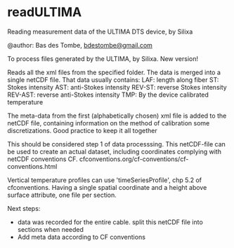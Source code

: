 # readULTIMA
Reading measurement data of the ULTIMA DTS device, by Silixa

@author: Bas des Tombe, bdestombe@gmail.com

To process files generated by the ULTIMA, by Silixa. New version!

Reads all the xml files from the specified folder. The data is merged into a
single netCDF file. That data usually contains:
LAF: length along fiber
ST: Stokes intensity
AST: anti-Stokes intensity
REV-ST: reverse Stokes intensity
REV-AST: reverse anti-Stokes intensity
TMP: By the device calibrated temperature

The meta-data from the first (alphabetically chosen) xml
file is added to the netCDF file, containing information on the method of
calibration some discretizations. Good practice to keep it all together

This should be considered step 1 of data processsing. This netCDF-file can be
used to create an actual dataset, including coordinates complying with
netCDF conventions CF. cfconventions.org/cf-conventions/cf-conventions.html

Vertical temperature profiles can use 'timeSeriesProfile', chp 5.2 of
cfconventions. Having a single spatial coordinate and a height above surface
attribute, one file per section.

Next steps:
- data was recorded for the entire cable. split this netCDF file into sections
    when needed
- Add meta data according to CF conventions
